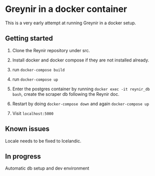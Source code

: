 # Greynir in a docker container

This is a very early attempt at running Greynir in a docker setup.

## Getting started
1. Clone the Reynir repository under src.

2. Install docker and docker compose if they are not installed already.

3. run `docker-compose build`

4. run `docker-compose up`

5. Enter the postgres container by running `docker exec -it reynir_db bash`, create the scraper db following the Reynir doc.

6. Restart by doing `docker-compose down` and again `docker-compose up`

7. Visit `localhost:5000`

## Known issues

Locale needs to be fixed to Icelandic.

## In progress

Automatic db setup and dev environment
